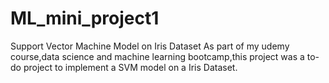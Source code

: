# ML_mini_project1
Support Vector Machine  Model on Iris Dataset 
As part of my udemy course,data science and machine learning bootcamp,this project was a to-do project to implement a SVM model on a 
Iris Dataset.
